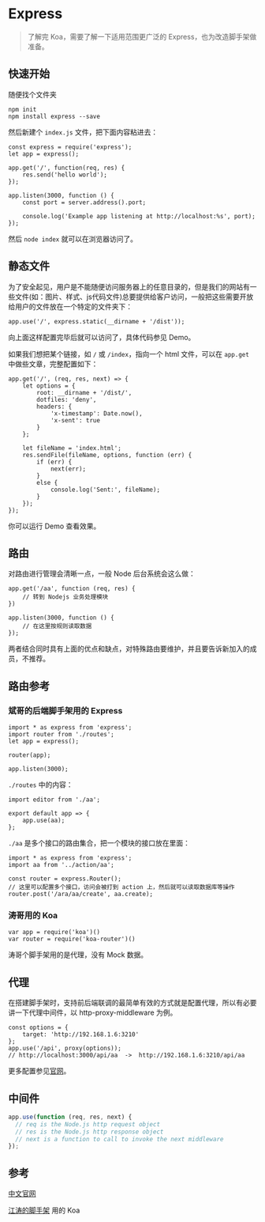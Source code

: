 # Express

> 了解完 Koa，需要了解一下适用范围更广泛的 Express，也为改造脚手架做准备。

## 快速开始

随便找个文件夹

    npm init
    npm install express --save

然后新建个 `index.js` 文件，把下面内容粘进去：

    const express = require('express');
    let app = express();

    app.get('/', function(req, res) {
        res.send('hello world');
    });

    app.listen(3000, function () {
        const port = server.address().port;

        console.log('Example app listening at http://localhost:%s', port);
    });

然后 `node index` 就可以在浏览器访问了。

## 静态文件

为了安全起见，用户是不能随便访问服务器上的任意目录的，但是我们的网站有一些文件(如：图片、样式、js代码文件)总要提供给客户访问，一般把这些需要开放给用户的文件放在一个特定的文件夹下：

    app.use('/', express.static(__dirname + '/dist'));

向上面这样配置完毕后就可以访问了，具体代码参见 Demo。

如果我们想把某个链接，如 `/` 或 `/index`，指向一个 html 文件，可以在 `app.get` 中做些文章，完整配置如下：

    app.get('/', (req, res, next) => {
        let options = {
            root: __dirname + '/dist/',
            dotfiles: 'deny',
            headers: {
                'x-timestamp': Date.now(),
                'x-sent': true
            }
        };

        let fileName = 'index.html';
        res.sendFile(fileName, options, function (err) {
            if (err) {
                next(err);
            }
            else {
                console.log('Sent:', fileName);
            }
        });
    });

你可以运行 Demo 查看效果。

## 路由

对路由进行管理会清晰一点，一般 Node 后台系统会这么做：

    app.get('/aa', function (req, res) {
        // 转到 Nodejs 业务处理模块
    })

    app.listen(3000, function () {
        // 在这里按规则读取数据
    });

两者结合同时具有上面的优点和缺点，对特殊路由要维护，并且要告诉新加入的成员，不推荐。

## 路由参考

### 斌哥的后端脚手架用的 Express

    import * as express from 'express';
    import router from './routes';
    let app = express();

    router(app);

    app.listen(3000);

`./routes` 中的内容：

    import editor from './aa';

    export default app => {
        app.use(aa);
    };

`./aa` 是多个接口的路由集合，把一个模块的接口放在里面：

    import * as express from 'express';
    import aa from '../action/aa';

    const router = express.Router();
    // 这里可以配置多个接口，访问会被打到 action 上，然后就可以读取数据库等操作
    router.post('/ara/aa/create', aa.create);

### 涛哥用的 Koa

    var app = require('koa')()
    var router = require('koa-router')()

涛哥个脚手架用的是代理，没有 Mock 数据。

## 代理

在搭建脚手架时，支持前后端联调的最简单有效的方式就是配置代理，所以有必要讲一下代理中间件，以  http-proxy-middleware 为例。

    const options = {
        target: 'http://192.168.1.6:3210'
    };
    app.use('/api', proxy(options));
    // http://localhost:3000/api/aa  ->  http://192.168.1.6:3210/api/aa

更多配置参见[官网](https://github.com/chimurai/http-proxy-middleware)。

## 中间件

```js
app.use(function (req, res, next) {
  // req is the Node.js http request object
  // res is the Node.js http response object
  // next is a function to call to invoke the next middleware
});
```

## 参考

[中文官网](http://www.expressjs.com.cn/)

[江涛的脚手架](https://github.com/chef-template/vue-mobile) 用的 Koa